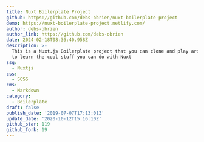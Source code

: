 ```yaml
---
title: Nuxt Boilerplate Project
github: https://github.com/debs-obrien/nuxt-boilerplate-project
demo: https://nuxt-boilerplate-project.netlify.com/
author: debs-obrien
author_link: https://github.com/debs-obrien
date: 2024-02-18T08:36:40.958Z
description: >-
  This is a Nuxt.js Boilerplate project that you can clone and play around with
  to learn the cool stuff you can do with Nuxt
ssg:
  - Nuxtjs
css:
  - SCSS
cms:
  - Markdown
category:
  - Boilerplate
draft: false
publish_date: '2019-07-07T17:13:01Z'
update_date: '2020-10-12T15:16:10Z'
github_star: 119
github_fork: 19
---
```

